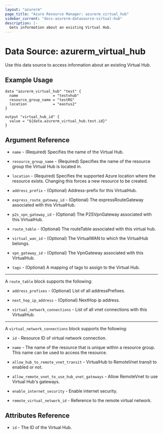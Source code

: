```yaml
---
layout: "azurerm"
page_title: "Azure Resource Manager: azurerm_virtual_hub"
sidebar_current: "docs-azurerm-datasource-virtual-hub"
description: |-
  Gets information about an existing Virtual Hub.
---
```


# Data Source: azurerm_virtual_hub

Use this data source to access information about an existing Virtual Hub.

## Example Usage

```hcl
data "azurerm_virtual_hub" "test" {
  name                = "testvhub"
  resource_group_name = "testRG"
  location            = "eastus2"
}

output "virtual_hub_id" {
  value = "${data.azurerm_virtual_hub.test.id}"
}
```

## Argument Reference

* `name` - (Required) Specifies the name of the Virtual Hub.

* `resource_group_name` - (Required) Specifies the name of the resource group the Virtual Hub is located in.

* `location` - (Required) Specifies the supported Azure location where the resource exists. Changing this forces a new resource to be created.

* `address_prefix` - (Optional) Address-prefix for this VirtualHub.

* `express_route_gateway_id` - (Optional) The expressRouteGateway associated with this VirtualHub.

* `p2s_vpn_gateway_id` - (Optional) The P2SVpnGateway associated with this VirtualHub.

* `route_table` - (Optional) The routeTable associated with this virtual hub.

* `virtual_wan_id` - (Optional) The VirtualWAN to which the VirtualHub belongs.

* `vpn_gateway_id` - (Optional) The VpnGateway associated with this VirtualHub.

* `tags` - (Optional) A mapping of tags to assign to the Virtual Hub.

---

A `route_table` block supports the following:

* `address_prefixes` - (Optional) List of all addressPrefixes.

* `next_hop_ip_address` - (Optional) NextHop ip address.

* `virtual_network_connections` - List of all vnet connections with this VirtualHub.

---

A `virtual_network_connections` block supports the following:

* `id` - Resource ID of virtual network connection.

* `name` - The name of the resource that is unique within a resource group. This name can be used to access the resource.

* `allow_hub_to_remote_vnet_transit` - VirtualHub to RemoteVnet transit to enabled or not.

* `allow_remote_vnet_to_use_hub_vnet_gateways` - Allow RemoteVnet to use Virtual Hub's gateways.

* `enable_internet_security` - Enable internet security.

* `remote_virtual_network_id` - Reference to the remote virtual network.

## Attributes Reference

* `id` - The ID of the Virtual Hub.
